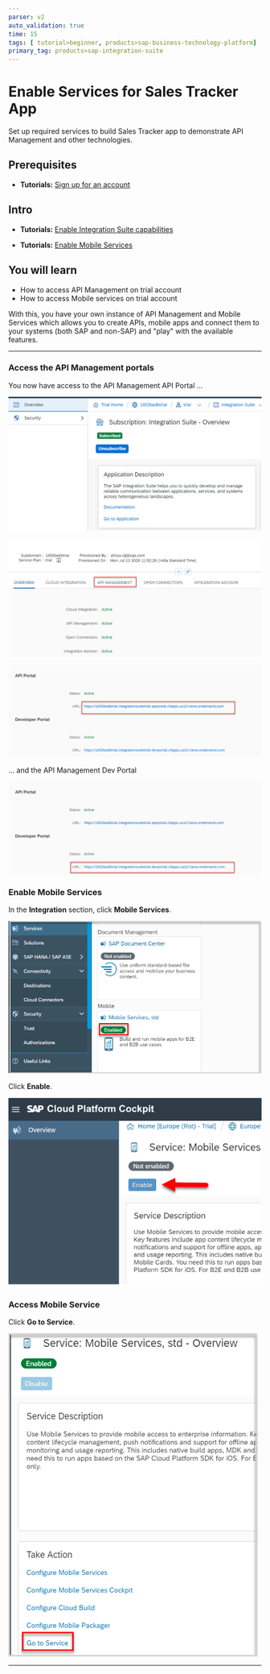 ```yaml
---
parser: v2
auto_validation: true
time: 15
tags: [ tutorial>beginner, products>sap-business-technology-platform]
primary_tag: products>sap-integration-suite
---
```


# Enable Services for Sales Tracker App
<!-- description --> Set up required services to build Sales Tracker app to demonstrate API Management and other technologies.

## Prerequisites
- **Tutorials:** [Sign up for an account](hcp-create-trial-account)

## Intro
- **Tutorials:** [Enable Integration Suite capabilities](cp-starter-isuite-onboard-subscribe)

- **Tutorials:** [Enable Mobile Services](fiori-ios-hcpms-setup)

## You will learn
  - How to access  API Management on trial account
  - How to access Mobile services on trial account

With this, you have your own instance of API Management and Mobile Services which allows you to create APIs, mobile apps and connect them to your systems (both SAP and non-SAP) and "play" with the available features.

---

### Access the  API Management portals


You now have access to the  API Management API Portal ...

![Click ** Go to Application **](cp-apim-access-ISuite.png)

![Navigate to API Management](08-access-APIM.png)

![Access API Portal](09-access-APIM_API_Portal.png)

... and the API Management Dev Portal

![Access Dev Portal](10-access-APIM_Dev_Portal.png)


### Enable Mobile Services


In the **Integration** section, click  **Mobile Services**.

![Select Mobile Services](06-cp-apim-Mobile-service.png)

Click  **Enable**.

![Select Enable](04-enableservice.png)



### Access Mobile Service


Click **Go to Service**.

![Go Mobile](07-cp-apim-go-mobile-service.png)





---
